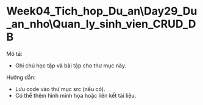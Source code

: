 # Week04_Tich_hop_Du_an\Day29_Du_an_nho\Quan_ly_sinh_vien_CRUD_DB

Mô tả:
- Ghi chú học tập và bài tập cho thư mục này.

Hướng dẫn:
- Lưu code vào thư mục src (nếu có).
- Có thể thêm hình minh họa hoặc liên kết tài liệu.
